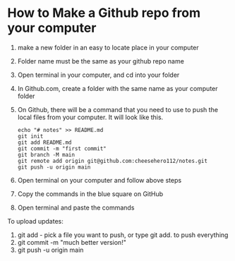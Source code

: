 # How to Make a Github repo from your computer

1. make a new folder in an easy to locate place in your computer

2. Folder name must be the same as your github repo name

3. Open terminal in your computer, and cd into your folder

4. In Github.com, create a folder with the same name as your computer folder

5. On Github, there will be a command that you need to use to push the local files from your computer. It will look like this.

   ```
   echo "# notes" >> README.md
   git init
   git add README.md
   git commit -m "first commit"
   git branch -M main
   git remote add origin git@github.com:cheesehero112/notes.git
   git push -u origin main
   ```

6. Open terminal on your computer and follow above steps

7. Copy the commands in the blue square on GitHub

8. Open terminal and paste the commands



To upload updates:

1. git add - pick a file you want to push, or type git add. to push everything
2. git commit -m "much better version!"
3. git push -u origin main

